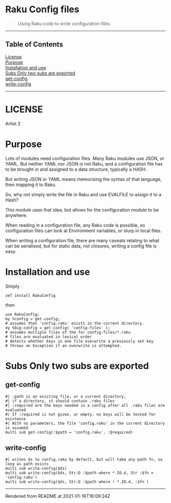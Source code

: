 # Raku Config files
>Using Raku code to write configuration files.


----
## Table of Contents
[License](#license)  
[Purpose](#purpose)  
[Installation and use](#installation-and-use)  
[Subs Only two subs are exported](#subs-only-two-subs-are-exported)  
[get-config](#get-config)  
[write-config](#write-config)  

----
# LICENSE

Artist 2

# Purpose
Lots of modules need configuration files. Many Raku modules use JSON, or YAML. But neither YAML nor JSON is not Raku, and a configuration file has to be brought in and assigned to a data structure, typically a HASH.

But writing JSON or YAML means memorising the syntax of that language, then mapping it to Raku.

So, why not simply write the file in Raku and use EVALFILE to assign it to a Hash?

This module uses that idea, but allows for the configuration module to be anywhere.

When reading in a configuration file, any Raku code is possible, so configuration files can look at Environment variables, or slurp in local files.

When writing a configuration file, there are many caveats relating to what can be serialised, but for static data, not closures, writing a config file is easy.

# Installation and use
Simply

```
zef install RakuConfig
```
then

```
use RakuConfig;
my %config = get-config;
# assumes that 'config.raku' exists in the current directory.
my %big-config = get-config( 'config-files' );
# assumes multiple files of the for config-files/*.raku
# files are evaluated in lexical order
# detects whether keys in one file overwrite a previously set key
# throws an Exception if an overwrite is attempted.
```
# Subs Only two subs are exported
## get-config
```
#| :path is an existing file, or a current directory,
#| if a directory, it should contain .raku files
#| :required are the keys needed in a config after all .raku files are evaluated
#| If :required is not given, or empty, no keys will be tested for existence
#| With no parameters, the file 'config.raku' in the current directory is assumed
multi sub get-config(:$path = 'config.raku', :@required)
```
## write-config
```
#| writes $s to config.raku by default, but will take any path fn, so long as path exists
multi sub write-config($ds)
multi sub write-config($ds, Str:D :$path where *.IO.d, Str :$fn = 'config.raku')
multi sub write-config($ds, Str:D :$path where ! *.IO.d, :$fn )
```







----
Rendered from README at 2021-01-16T16:09:24Z